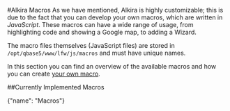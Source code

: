 [howto]: /sampleapp/#/alkiradocs/Macros\_HOWTO

#Alkira Macros
As we have mentioned, Alkira is highly customizable; this is due to the fact that you can develop your own macros, which are written in _JavaScript_.
These macros can have a wide range of usage, from highlighting code and showing a Google map, to adding a Wizard.

The macro files themselves (JavaScript files) are stored in `/opt/qbase5/www/lfw/js/macros` and must have unique names.

In this section you can find an overview of the available macros and how you can create [your own macro][howto].

##Currently Implemented Macros

<div class="macro macro_include">{"name": "Macros"}</div>

